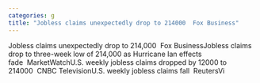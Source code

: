 ```yaml
---
categories: g
title: "Jobless claims unexpectedly drop to 214000  Fox Business"
---
```

Jobless claims unexpectedly drop to 214,000&nbsp;&nbsp;Fox BusinessJobless claims drop to three-week low of 214,000 as Hurricane Ian effects fade&nbsp;&nbsp;MarketWatchU.S. weekly jobless claims dropped by 12000 to 214000&nbsp;&nbsp;CNBC TelevisionU.S. weekly jobless claims fall&nbsp;&nbsp;ReutersVi